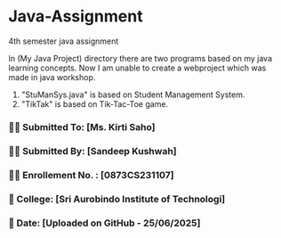 # Java-Assignment
4th semester java assignment 
<br>

In (My Java Project) directory there are two programs based on my java learning concepts.
Now I am unable to create a webproject which was made in java workshop.
1. "StuManSys.java" is based on Student Management System.
2. "TikTak" is based on Tik-Tac-Toe game. 

### 👩‍🏫 Submitted To: [Ms. Kirti Saho]  
### 👨‍🎓 Submitted By: [Sandeep Kushwah]  
### 👨‍🎓 Enrollement No. : [0873CS231107]  
### 🏫 College: [Sri Aurobindo Institute of Technologi]  
### 📅 Date: [Uploaded on GitHub - 25/06/2025]
